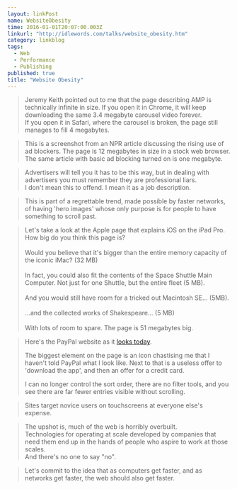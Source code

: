 ```yaml
---
layout: linkPost
name: WebsiteObesity
time: 2016-01-01T20:07:00.003Z
linkurl: "http://idlewords.com/talks/website_obesity.htm"
category: linkblog
tags: 
  - Web
  - Performance
  - Publishing
published: true
title: "Website Obesity"
---
```


<blockquote>
Jeremy Keith pointed out to me that the page describing AMP is technically infinite in size. If you open it in Chrome, it will keep downloading the same 3.4 megabyte carousel video forever.<br/>
If you open it in Safari, where the carousel is broken, the page still manages to fill 4 megabytes. 
</blockquote>

<blockquote>
This is a screenshot from an NPR article discussing the rising use of ad blockers. The page is 12 megabytes in size in a stock web browser.<br/>
The same article with basic ad blocking turned on is one megabyte.
</blockquote>

<blockquote>
Advertisers will tell you it has to be this way, but in dealing with advertisers you must remember they are professional liars. <br/>
I don't mean this to offend. I mean it as a job description. 
</blockquote>

<blockquote>
This is part of a regrettable trend, made possible by faster networks, of having 'hero images' whose only purpose is for people to have something to scroll past. 
</blockquote>

<blockquote>
Let's take a look at the Apple page that explains iOS on the iPad Pro.  
How big do you think this page is?  <br/>
  <br/>
Would you believe that it's bigger than the entire memory capacity of the iconic iMac? (32 MB)  <br/>
  <br/>
In fact, you could also fit the contents of the Space Shuttle Main Computer. Not just for one Shuttle, but the entire fleet (5 MB).  <br/>
  <br/>
And you would still have room for a tricked out Macintosh SE... (5MB).  <br/>
  <br/>
...and the collected works of Shakespeare... (5 MB)  <br/>
  <br/>
With lots of room to spare. The page is 51 megabytes big.  <br/>
</blockquote>

<blockquote>
Here's the PayPal website as it <a href="https://static.pinboard.in/ob/thumbs/ob.093.thumb.png">looks today</a>. <br/>

The biggest element on the page is an icon chastising me that I haven't told PayPal what I look like. Next to that is a useless offer to 'download the app', and then an offer for a credit card.  <br/>

I can no longer control the sort order, there are no filter tools, and you see there are far fewer entries visible without scrolling.  
</blockquote>

<blockquote>
    Sites target novice users on touchscreens at everyone else's expense.
</blockquote>

<blockquote>
    The upshot is, much of the web is horribly overbuilt.<br/>
 Technologies for operating at scale developed by companies that need them end up in the hands of people who aspire to work at those scales.<br/>
And there's no one to say "no".  
</blockquote>

<blockquote>
    Let's commit to the idea that as computers get faster, and as networks get faster, the web should also get faster. 
</blockquote>

